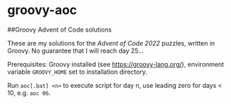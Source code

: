 # groovy-aoc
##Groovy Advent of Code solutions

These are my solutions for the *Advent of Code 2022* puzzles, written in Groovy.
No guarantee that I will reach day 25...

Prerequisites: Groovy installed (see https://groovy-lang.org/), environment variable `GROOVY_HOME` set to installation directory.

Run `aoc[.bat] <n>` to execute script for day n, use leading zero for days < 10, e.g. `aoc 06`.
